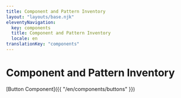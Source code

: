 ```yaml
---
title: Component and Pattern Inventory
layout: "layouts/base.njk"
eleventyNavigation:
  key: components
  title: Component and Pattern Inventory
  locale: en
translationKey: "components"
---
```


# Component and Pattern Inventory

[Button Component]({{ "/en/components/buttons" }})
